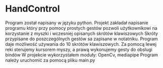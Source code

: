 # HandControl
Program został napisany w języku python. 
Projekt zakładał napisanie programu który przy pomocy prostych gestów pozwoli użytkownikowi na korzystanie z myszki i wczesniej opisanych skrótów klawiszowych
Skróty przypisane do poszczególnych gestów sa zapisane w notatniku. Program daje możliwość używania do 10 skrótów klawiszowych.
Za pomocą lewej reki sterujemy kursorem myszy, a prawą wykonujemy gesty do obslugi bindów
W projekcie wykorzystałem moduły: OpenCv, mediapipe 
Program należy uruchomić za pomocą pliku main.py

